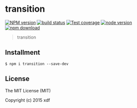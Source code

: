# transition

[![NPM version][npm-image]][npm-url]
[![build status][travis-image]][travis-url]
[![Test coverage][coveralls-image]][coveralls-url]
[![node version][node-image]][node-url]
[![npm download][download-image]][download-url]

[npm-image]: https://img.shields.io/npm/v/transition.svg?style=flat-square
[npm-url]: https://npmjs.org/package/transition
[travis-image]: https://img.shields.io/travis/xudafeng/transition.svg?style=flat-square
[travis-url]: https://travis-ci.org/xudafeng/transition
[coveralls-image]: https://img.shields.io/coveralls/xudafeng/transition.svg?style=flat-square
[coveralls-url]: https://coveralls.io/r/xudafeng/transition?branch=master
[node-image]: https://img.shields.io/badge/node.js-%3E=_0.10-green.svg?style=flat-square
[node-url]: http://nodejs.org/download/
[download-image]: https://img.shields.io/npm/dm/transition.svg?style=flat-square
[download-url]: https://npmjs.org/package/transition

> transition

## Installment

```shell
$ npm i transition --save-dev
```

## License

The MIT License (MIT)

Copyright (c) 2015 xdf
